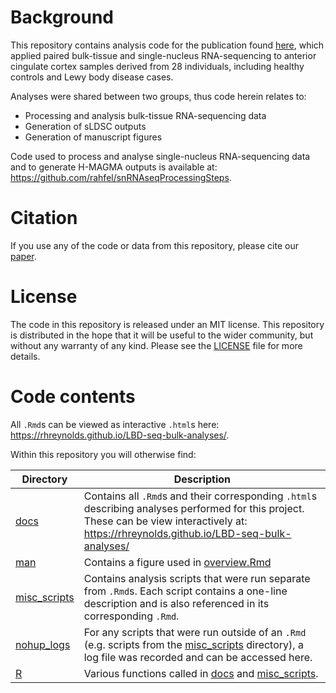 
<!-- README.md is generated from README.Rmd. Please edit that file -->
# Background

This repository contains analysis code for the publication found [here](https://www.biorxiv.org/content/10.1101/2021.04.22.440800v1), which applied paired bulk-tissue and single-nucleus RNA-sequencing to anterior cingulate cortex samples derived from 28 individuals, including healthy controls and Lewy body disease cases.

Analyses were shared between two groups, thus code herein relates to:

-   Processing and analysis bulk-tissue RNA-sequencing data
-   Generation of sLDSC outputs
-   Generation of manuscript figures

Code used to process and analyse single-nucleus RNA-sequencing data and to generate H-MAGMA outputs is available at: <https://github.com/rahfel/snRNAseqProcessingSteps>.

# Citation

If you use any of the code or data from this repository, please cite our [paper](https://www.biorxiv.org/content/10.1101/2021.04.22.440800v1).

# License

The code in this repository is released under an MIT license. This repository is distributed in the hope that it will be useful to the wider community, but without any warranty of any kind. Please see the [LICENSE](LICENSE) file for more details.

# Code contents

All `.Rmd`s can be viewed as interactive `.html`s here: <https://rhreynolds.github.io/LBD-seq-bulk-analyses/>.

Within this repository you will otherwise find:

<table>
<colgroup>
<col width="11%" />
<col width="88%" />
</colgroup>
<thead>
<tr class="header">
<th>Directory</th>
<th>Description</th>
</tr>
</thead>
<tbody>
<tr class="odd">
<td><a href="docs" class="uri">docs</a></td>
<td>Contains all <code>.Rmd</code>s and their corresponding <code>.html</code>s describing analyses performed for this project. These can be view interactively at: <a href="https://rhreynolds.github.io/LBD-seq-bulk-analyses/" class="uri">https://rhreynolds.github.io/LBD-seq-bulk-analyses/</a></td>
</tr>
<tr class="even">
<td><a href="man" class="uri">man</a></td>
<td>Contains a figure used in <a href="docs/overviews/RNAseq_workflow_tissue.Rmd">overview.Rmd</a></td>
</tr>
<tr class="odd">
<td><a href="misc_scripts" class="uri">misc_scripts</a></td>
<td>Contains analysis scripts that were run separate from <code>.Rmd</code>s. Each script contains a one-line description and is also referenced in its corresponding <code>.Rmd</code>.</td>
</tr>
<tr class="even">
<td><a href="nohup_logs" class="uri">nohup_logs</a></td>
<td>For any scripts that were run outside of an <code>.Rmd</code> (e.g. scripts from the <a href="misc_scripts" class="uri">misc_scripts</a> directory), a log file was recorded and can be accessed here.</td>
</tr>
<tr class="odd">
<td><a href="R" class="uri">R</a></td>
<td>Various functions called in <a href="docs" class="uri">docs</a> and <a href="misc_scripts" class="uri">misc_scripts</a>.</td>
</tr>
</tbody>
</table>
